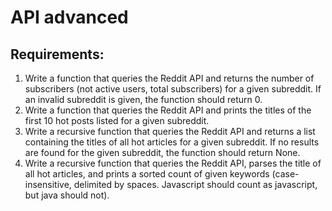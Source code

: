 <h1>API advanced</h1>
<h2>Requirements:</h2>
<ol>
<li>Write a function that queries the Reddit API and returns the number of subscribers (not active users, total subscribers) for a given subreddit. If an invalid subreddit is given, the function should return 0.</li>
<li>Write a function that queries the Reddit API and prints the titles of the first 10 hot posts listed for a given subreddit.</li>
<li>Write a recursive function that queries the Reddit API and returns a list containing the titles of all hot articles for a given subreddit. If no results are found for the given subreddit, the function should return None.</li>
<li>Write a recursive function that queries the Reddit API, parses the title of all hot articles, and prints a sorted count of given keywords (case-insensitive, delimited by spaces. Javascript should count as javascript, but java should not).</li>
</ol>
